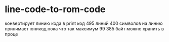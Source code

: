 # line-code-to-rom-code
конвертирует линию кода в print код
495 линий
400 символов на линию
принимает юникод
пока что так
максимум 99 385 байт можно хранить в проце
